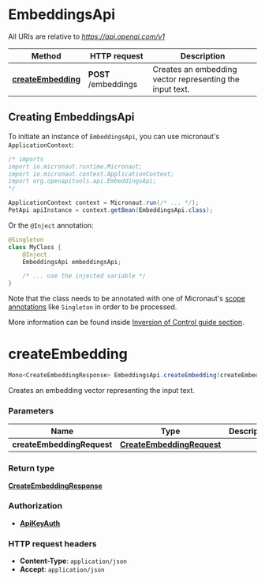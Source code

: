 # EmbeddingsApi

All URIs are relative to *https://api.openai.com/v1*

| Method | HTTP request | Description |
|------------- | ------------- | -------------|
| [**createEmbedding**](EmbeddingsApi.md#createEmbedding) | **POST** /embeddings | Creates an embedding vector representing the input text. |


## Creating EmbeddingsApi

To initiate an instance of `EmbeddingsApi`, you can use micronaut's `ApplicationContext`:
```java
/* imports
import io.micronaut.runtime.Micronaut;
import io.micronaut.context.ApplicationContext;
import org.openapitools.api.EmbeddingsApi;
*/

ApplicationContext context = Micronaut.run(/* ... */);
PetApi apiInstance = context.getBean(EmbeddingsApi.class);
```

Or the `@Inject` annotation:
```java
@Singleton
class MyClass {
    @Inject
    EmbeddingsApi embeddingsApi;

    /* ... use the injected variable */
}
```
Note that the class needs to be annotated with one of Micronaut's [scope annotations](https://docs.micronaut.io/latest/guide/#scopes) like `Singleton` in order to be processed.

More information can be found inside [Inversion of Control guide section](https://docs.micronaut.io/latest/guide/#ioc).

<a id="createEmbedding"></a>
# **createEmbedding**
```java
Mono<CreateEmbeddingResponse> EmbeddingsApi.createEmbedding(createEmbeddingRequest)
```

Creates an embedding vector representing the input text.

### Parameters
| Name | Type | Description  | Notes |
|------------- | ------------- | ------------- | -------------|
| **createEmbeddingRequest** | [**CreateEmbeddingRequest**](CreateEmbeddingRequest.md)|  | |


### Return type
[**CreateEmbeddingResponse**](CreateEmbeddingResponse.md)

### Authorization
* **[ApiKeyAuth](auth.md#ApiKeyAuth)**

### HTTP request headers
 - **Content-Type**: `application/json`
 - **Accept**: `application/json`

